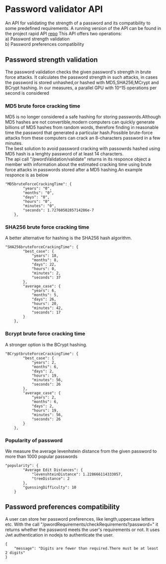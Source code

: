 
# Password validator API
 An API for validating the strength of a password and its compatibility to some predefined requirements. A running version of the API can be found in the project rapid API [repo](https://rapidapi.com/pantelisgiankoulidis/api/password-validator)
This API offers two operations: \
a) Password strength validation\
b) Password preferences compatibility


## Password strength validation
The password validation checks the given password's strength in brute force attacks. It calculates the password strength in such attacks, in cases the password is stored unhashed,or hashed with MD5,SHA256,MCrypt and BCrypt hashing.
In our measures, a parallel GPU with 10^15 operations per second is considered

### MD5 brute force cracking time
MD5 is no longer considered a safe hashing for storing passwords.Although MD5 hashes are not convertible,modern computers can quickly generate billions of MD5 hashes from random words,
therefore finding in reasonable time the password that generated a particular hash.Possible brute-force attacks from 
these computers can crack an 8-characters password in a few minutes.\
The best solution to avoid password cracking with passowrds hashed using MD5 hash is a lenghty password of at least 14 characters.\
The api call "/pwordValidation/validate" returns in its responce object a member with information about the estimated cracking time using
brute force attacks in passwords stored after a MD5 hashing.An example responce is as below
~~~ 
"MD5bruteForceCrackingTime": {
        "years": "0",
        "months": "0",
        "days": "0",
        "hours": "0",
        "minutes": "0",
        "seconds": 1.7276050285714286e-7
    },
~~~ 
### SHA256 brute force cracking time
A better alternative for hashing is the SHA256 hash algorithm.
~~~
"SHA256bruteForceCrackingTime": {
        "best_case": {
            "years": 18,
            "months": 8,
            "days": 22,
            "hours": 0,
            "minutes": 2,
            "seconds": 37
        },
        "average_case": {
            "years": 6,
            "months": 5,
            "days": 26,
            "hours": 20,
            "minutes": 42,
            "seconds": 17
        }
    },
~~~


### Bcrypt brute force cracking time
A stronger option is the BCrypt hashing.
~~~
"BCryptbruteForceCrackingTime": {
        "best_case": {
            "years": 2,
            "months": 6,
            "days": 2,
            "hours": 19,
            "minutes": 56,
            "seconds": 26
        },
        "average_case": {
            "years": 2,
            "months": 6,
            "days": 2,
            "hours": 19,
            "minutes": 56,
            "seconds": 26
        }
    },
~~~

### Popularity of password
We measure the average levenhstein distance from the given password to more than 1000 popular passwords
~~~
"popularity": {
        "Average Edit Distances": {
            "levenshteinDistance": 1.228666114333057,
            "treeDistance": 2
        },
        "guessingDifficulty": 10
    }
~~~

## Password preferences compatibility
A user can store her password preferences, like length,uppercase letters etc. With the call "/pwordRequirements/checkRequirements?password=<password>" it returns whether the password meets the user's requirements or not.
It uses Jwt authentication in nodejs to authenticate the user.
~~~
{
    "message": "Digits are fewer than required.There must be at least 2 digits"
}
~~~


        
        
        
        
        
    
